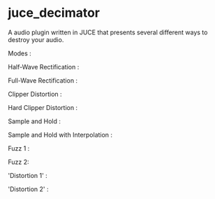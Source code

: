 # juce_decimator
A audio plugin written in JUCE that presents several different ways to destroy your audio.

Modes :

Half-Wave Rectification :

Full-Wave Rectification :

Clipper Distortion :

Hard Clipper Distortion :

Sample and Hold :

Sample and Hold with Interpolation :

Fuzz 1 :

Fuzz 2:

'Distortion 1' :

'Distortion 2' :

